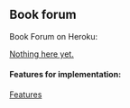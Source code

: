 ## Book forum

Book Forum on Heroku: 

[Nothing here yet.]()

#### Features for implementation:
[Features](/documentation/features.md)
